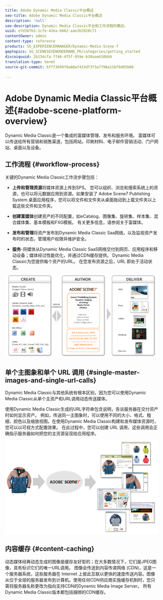 ```yaml
---
title: Adobe Dynamic Media Classic平台概述
seo-title: Adobe Dynamic Media Classic平台概述
description: 'null'
seo-description: Dynamic Media Classic平台和工作流程的概述。
uuid: e7d3bfb3-1cfe-43ea-b862-aae3b3928c71
contentOwner: admin
content-type: reference
products: SG_EXPERIENCEMANAGER/Dynamic-Media-Scene-7
geptopics: SG_SCENESEVENONDEMAND_PK/categories/getting_started
discoiquuid: 2b134cfa-7f46-4f5f-959e-b30aae610bb9
translation-type: tm+mt
source-git-commit: 6fff3699f8a08af433df3f3a7790a11bf9d05b00

---
```



# Adobe Dynamic Media Classic平台概述{#adobe-scene-platform-overview}

Dynamic Media Classic是一个集成的富媒体管理、发布和服务环境。 富媒体可以传送给所有营销和销售渠道，包括网站，印刷材料、电子邮件营销活动、门户网站、桌面以及设备。

## 工作流程 {#workflow-process}

关键的Dynamic Media Classic工作流步骤包括：

* **上传和管理资源**&#x200B;将媒体资源上传到SPS。 您可以组织、浏览和搜索系统上的资源，也可以将元数据应用到资源。如果安装了 Adobe Scene7 Publishing System 桌面应用程序，您可以将文件和文件夹从桌面拖动到上载文件夹以上载这些文件和文件夹。

* **创建富媒体**&#x200B;创建资产的不同配置，如eCatalog、图像集、旋转集、样本集、混合媒体集、基本模板和FXG模板。 有关更多信息，请参阅关于富媒体。

* **发布和管理**&#x200B;将资产发布到Dynamic Media Classic Saa网络，以及监视资产发布时的状态，管理用户权限并维护安全。

* **服务**-将媒体从Dynamic Media Classic SaaS网络交付到网页、应用程序和移动设备；媒体经过性能优化，并通过CDN缓存提供。 Dynamic Media Classic为您提供每个资产的URL。 在您发布资源之后，URL 即处于活动状态。

![Dynamic Media Classic工作流程](/help/assets/gs_workflow.png)

## 单个主图象和单个 URL 调用 {#single-master-images-and-single-url-calls}

Dynamic Media Classic与其他系统有根本区别，因为您可以使用Dynamic Media Classic从单个主资产和URL调用动态传送媒体。

使用Dynamic Media Classic生成的URL字符串包含说明，告诉服务器在交付资产时如何显示资产。 例如，传送同一主图象时，可以使用不同的大小、格式、粗细、颜色以及缩放视图。在使用Dynamic Media Classic构建和发布媒体资源时，您可以以可视方式配置效果。 在此过程中，您可以创建 URL 调用，这些调用会正确指示服务器如何把您的主资源呈现给应用程序。

![Dynamic Media Classic可以将同一主图像以不同的大小和格式传送给不同媒体。](/help/assets/gs_dynamic_publishing.png)

## 内容缓存 {#content-caching}

动态媒体经典动态生成的图像是缓存友好型的；在大多数情况下，它们是JPEG图像，具有标识它们的唯一URL调用。 图像会传送到内容传递网络 (CDN)，这是一个服务器系统，这些服务器在 Internet 上彼此互联以更快的速度传送内容。图像从位于全球的服务器发布到计算机。使用任何CDN供应商实施缓存机制时，您只需将服务器名称更改为指向支持CDN的Dynamic Media Image Server。 所有Dynamic Media Classic版本都包括捆绑的CDN缓存。
